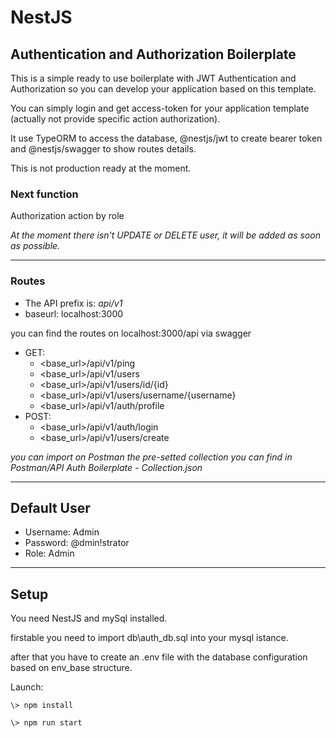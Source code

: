 # NestJS 
## Authentication and Authorization Boilerplate

This is a simple ready to use boilerplate with JWT Authentication and Authorization so you can develop your application based on this template.

You can simply login and get access-token for your application template (actually not provide specific action authorization).

It use TypeORM to access the database, @nestjs/jwt to create bearer token and @nestjs/swagger to show routes details.

This is not production ready at the moment.

### Next function
Authorization action by role

*At the moment there isn't UPDATE or DELETE user, it will be added as soon as possible.*

---
### Routes
* The API prefix is: *api/v1*
* baseurl: localhost:3000

you can find the routes on localhost:3000/api via swagger

- GET:
  - <base_url>/api/v1/ping
  - <base_url>/api/v1/users
  - <base_url>/api/v1/users/id/{id}
  - <base_url>/api/v1/users/username/{username}
  - <base_url>/api/v1/auth/profile
- POST:
  - <base_url>/api/v1/auth/login
  - <base_url>/api/v1/users/create

*you can import on Postman the pre-setted collection you can find in Postman/API Auth Boilerplate - Collection.json*

---
## Default User

* Username: Admin
* Password: @dmin!strator
* Role:     Admin

---
## Setup

You need NestJS and mySql installed.

firstable you need to import db\auth_db.sql into your mysql istance.

after that you have to create an .env file with the database configuration based on env_base structure.

Launch:

`
\> npm install
`

`
\> npm run start
`